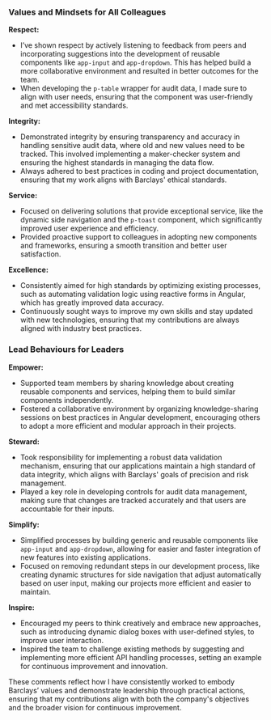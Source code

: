 ### Values and Mindsets for All Colleagues
**Respect:**  
- I’ve shown respect by actively listening to feedback from peers and incorporating suggestions into the development of reusable components like `app-input` and `app-dropdown`. This has helped build a more collaborative environment and resulted in better outcomes for the team.
- When developing the `p-table` wrapper for audit data, I made sure to align with user needs, ensuring that the component was user-friendly and met accessibility standards.

**Integrity:**  
- Demonstrated integrity by ensuring transparency and accuracy in handling sensitive audit data, where old and new values need to be tracked. This involved implementing a maker-checker system and ensuring the highest standards in managing the data flow.
- Always adhered to best practices in coding and project documentation, ensuring that my work aligns with Barclays' ethical standards.

**Service:**  
- Focused on delivering solutions that provide exceptional service, like the dynamic side navigation and the `p-toast` component, which significantly improved user experience and efficiency.
- Provided proactive support to colleagues in adopting new components and frameworks, ensuring a smooth transition and better user satisfaction.

**Excellence:**  
- Consistently aimed for high standards by optimizing existing processes, such as automating validation logic using reactive forms in Angular, which has greatly improved data accuracy.
- Continuously sought ways to improve my own skills and stay updated with new technologies, ensuring that my contributions are always aligned with industry best practices.

### Lead Behaviours for Leaders
**Empower:**  
- Supported team members by sharing knowledge about creating reusable components and services, helping them to build similar components independently.
- Fostered a collaborative environment by organizing knowledge-sharing sessions on best practices in Angular development, encouraging others to adopt a more efficient and modular approach in their projects.

**Steward:**  
- Took responsibility for implementing a robust data validation mechanism, ensuring that our applications maintain a high standard of data integrity, which aligns with Barclays' goals of precision and risk management.
- Played a key role in developing controls for audit data management, making sure that changes are tracked accurately and that users are accountable for their inputs.

**Simplify:**  
- Simplified processes by building generic and reusable components like `app-input` and `app-dropdown`, allowing for easier and faster integration of new features into existing applications.
- Focused on removing redundant steps in our development process, like creating dynamic structures for side navigation that adjust automatically based on user input, making our projects more efficient and easier to maintain.

**Inspire:**  
- Encouraged my peers to think creatively and embrace new approaches, such as introducing dynamic dialog boxes with user-defined styles, to improve user interaction.
- Inspired the team to challenge existing methods by suggesting and implementing more efficient API handling processes, setting an example for continuous improvement and innovation.

These comments reflect how I have consistently worked to embody Barclays’ values and demonstrate leadership through practical actions, ensuring that my contributions align with both the company's objectives and the broader vision for continuous improvement.
